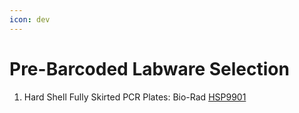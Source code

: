 ```yaml
---
icon: dev
---
```


# Pre-Barcoded Labware Selection

1. Hard Shell Fully Skirted PCR Plates: Bio-Rad [HSP9901](https://www.bio-rad.com/en-us/sku/HSP9901-hard-shell-96-well-pcr-plates-low-profile-thin-wall-skirted-white-clear-barcoded?ID=HSP9901)
